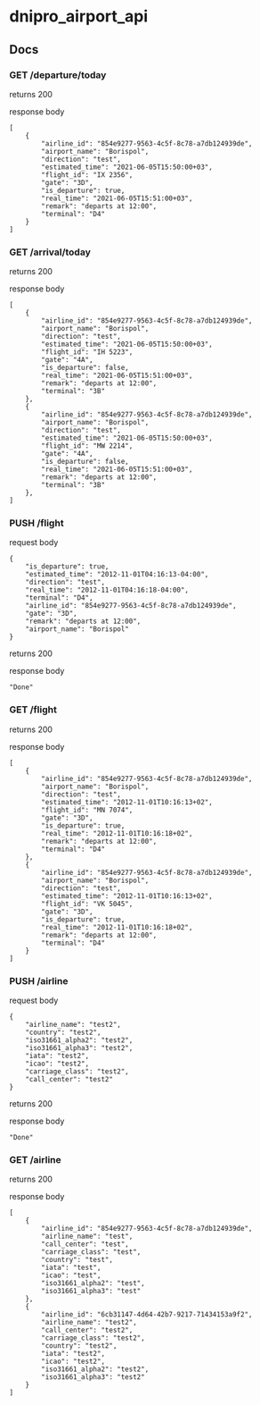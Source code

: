 # dnipro_airport_api

## Docs

### GET /departure/today
returns 200

response body

    [
        {
            "airline_id": "854e9277-9563-4c5f-8c78-a7db124939de",
            "airport_name": "Borispol",
            "direction": "test",
            "estimated_time": "2021-06-05T15:50:00+03",
            "flight_id": "IX 2356",
            "gate": "3D",
            "is_departure": true,
            "real_time": "2021-06-05T15:51:00+03",
            "remark": "departs at 12:00",
            "terminal": "D4"
        }
    ]


### GET /arrival/today
returns 200

response body

    [
        {
            "airline_id": "854e9277-9563-4c5f-8c78-a7db124939de",
            "airport_name": "Borispol",
            "direction": "test",
            "estimated_time": "2021-06-05T15:50:00+03",
            "flight_id": "IH 5223",
            "gate": "4A",
            "is_departure": false,
            "real_time": "2021-06-05T15:51:00+03",
            "remark": "departs at 12:00",
            "terminal": "3B"
        },
        {
            "airline_id": "854e9277-9563-4c5f-8c78-a7db124939de",
            "airport_name": "Borispol",
            "direction": "test",
            "estimated_time": "2021-06-05T15:50:00+03",
            "flight_id": "MW 2214",
            "gate": "4A",
            "is_departure": false,
            "real_time": "2021-06-05T15:51:00+03",
            "remark": "departs at 12:00",
            "terminal": "3B"
        },
    ]

### PUSH /flight
request body

    {
        "is_departure": true, 
        "estimated_time": "2012-11-01T04:16:13-04:00",
        "direction": "test", 
        "real_time": "2012-11-01T04:16:18-04:00", 
        "terminal": "D4", 
        "airline_id": "854e9277-9563-4c5f-8c78-a7db124939de", 
        "gate": "3D", 
        "remark": "departs at 12:00", 
        "airport_name": "Borispol"
    }

returns 200

response body

    "Done"

### GET /flight
returns 200

response body

    [
        {
            "airline_id": "854e9277-9563-4c5f-8c78-a7db124939de",
            "airport_name": "Borispol",
            "direction": "test",
            "estimated_time": "2012-11-01T10:16:13+02",
            "flight_id": "MN 7074",
            "gate": "3D",
            "is_departure": true,
            "real_time": "2012-11-01T10:16:18+02",
            "remark": "departs at 12:00",
            "terminal": "D4"
        },
        {
            "airline_id": "854e9277-9563-4c5f-8c78-a7db124939de",
            "airport_name": "Borispol",
            "direction": "test",
            "estimated_time": "2012-11-01T10:16:13+02",
            "flight_id": "VK 5045",
            "gate": "3D",
            "is_departure": true,
            "real_time": "2012-11-01T10:16:18+02",
            "remark": "departs at 12:00",
            "terminal": "D4"
        }
    ]

### PUSH /airline
request body

    {
        "airline_name": "test2",
        "country": "test2",
        "iso31661_alpha2": "test2",
        "iso31661_alpha3": "test2",
        "iata": "test2",
        "icao": "test2",
        "carriage_class": "test2",
        "call_center": "test2"
    }

returns 200

response body

    "Done"

### GET /airline
returns 200

response body

    [
        {
            "airline_id": "854e9277-9563-4c5f-8c78-a7db124939de",
            "airline_name": "test",
            "call_center": "test",
            "carriage_class": "test",
            "country": "test",
            "iata": "test",
            "icao": "test",
            "iso31661_alpha2": "test",
            "iso31661_alpha3": "test"
        },
        {
            "airline_id": "6cb31147-4d64-42b7-9217-71434153a9f2",
            "airline_name": "test2",
            "call_center": "test2",
            "carriage_class": "test2",
            "country": "test2",
            "iata": "test2",
            "icao": "test2",
            "iso31661_alpha2": "test2",
            "iso31661_alpha3": "test2"
        }
    ]